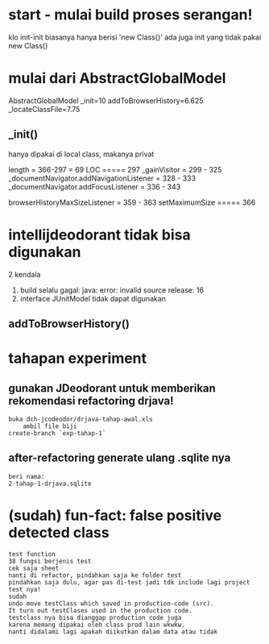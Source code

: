 # start - mulai build proses serangan! 

klo init-init biasanya hanya berisi 'new Class()'
ada juga init yang tidak pakai new Class()

# mulai dari AbstractGlobalModel

AbstractGlobalModel
	_init=10
	addToBrowserHistory=6.625
	_locateClassFile=7.75

## _init()
hanya dipakai di local class, makanya privat

length = 366-297 = 69 LOC
===== 297
_gainVisitor = 299 - 325
_documentNavigator.addNavigationListener = 328 - 333
_documentNavigator.addFocusListener = 336 - 343

browserHistoryMaxSizeListener = 359 - 363
setMaximumSize
===== 366


# intellijdeodorant tidak bisa digunakan

2 kendala
1. build selalu gagal: java: error: invalid source release: 16
2. interface JUnitModel tidak dapat digunakan

## addToBrowserHistory()


# tahapan experiment
## gunakan JDeodorant untuk memberikan rekomendasi refactoring drjava!
	buka dch-jcodeodor/drjava-tahap-awal.xls
		ambil file biji
	create-branch `exp-tahap-1`

## after-refactoring generate ulang .sqlite nya
	beri nama:
	2-tahap-1-drjava.sqlite

# (sudah) fun-fact: false positive detected class
	test function
	38 fungsi berjenis test
	cek saja sheet 
	nanti di refactor, pindahkan saja ke folder test
	pindahkan saja dulu, agar pas di-test jadi tdk include lagi project test nya! 
	sudah 
	undo move testClass which saved in production-code (src). 
	It turn out testClases used in the production code.
	testclass nya bisa dianggap production code juga
	karena memang dipakai oleh class prod lain wkwkw.	
	nanti didalami lagi apakah diikutkan dalam data atau tidak 
